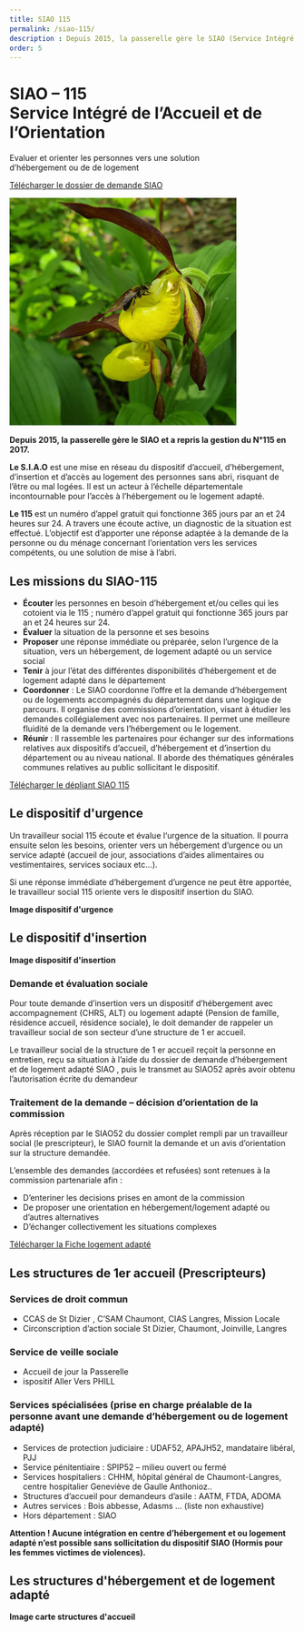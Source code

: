 ```yaml
---
title: SIAO 115
permalink: /siao-115/
description : Depuis 2015, la passerelle gère le SIAO (Service Intégré d’Accueil et d’Orientation) et a repris la gestion du 115 pour le 52.
order: 5
---
```


<div class="rounded-1 shadow bg-secondary">
<div class="row row-cols-2">
<div class="col-6 p-5">
<h1 class="fw-bold text-white">SIAO – 115<br>
Service Intégré de l’Accueil et de l’Orientation</h1>
<p class="fs-3">Evaluer et orienter les personnes vers une solution<br>
d’hébergement ou de de logement</p>
<p class="fs-3"><a href="#" class="btn btn-info btn-md px-4 me-sm-3 fw-bold">Télécharger le dossier de demande SIAO</a></p>
</div>
<div class="col-6 p-3">
<img src="/img/cypripedium-calceolus-400X400.jpg" />
</div>
</div>
</div>

**Depuis 2015, la passerelle gère le SIAO et a repris la gestion du N°115 en 2017.**

**Le S.I.A.O** est une mise en réseau du dispositif d’accueil, d’hébergement, d’insertion et d’accès au logement des personnes sans abri, risquant de l’être ou mal logées. Il est un acteur à l’échelle départementale incontournable pour l’accès à l’hébergement ou le logement adapté.

**Le 115** est un numéro d’appel gratuit qui fonctionne 365 jours par an et 24 heures sur 24. A travers une écoute active, un diagnostic de la situation est effectué. L’objectif est d’apporter une réponse adaptée à la demande de la personne ou du ménage concernant l’orientation vers les services compétents, ou une solution de mise à l’abri.

## Les missions du SIAO-115

 - **Écouter** les personnes en besoin d’hébergement et/ou celles qui les cotoient via le 115 ; numéro d’appel gratuit qui fonctionne 365 jours par an et 24 heures sur 24.
 - **Évaluer** la situation de la personne et ses besoins
 - **Proposer** une réponse immédiate ou préparée, selon l’urgence de la situation, vers un hébergement, de logement adapté ou un service social
 - **Tenir** à jour l’état des différentes disponibilités d’hébergement et de logement adapté dans le département
 - **Coordonner** : Le SIAO coordonne l’offre et la demande d’hébergement ou de logements accompagnés du département dans une logique de parcours. Il organise des commissions d’orientation, visant à étudier les demandes collégialement avec nos partenaires. Il permet une meilleure fluidité de la demande vers l’hébergement ou le logement.
 - **Réunir** : Il rassemble les partenaires pour échanger sur des informations relatives aux dispositifs d’accueil, d’hébergement et d’insertion du département ou au niveau national. Il aborde des thématiques générales communes relatives au public sollicitant le dispositif.

<a href="#" class="btn btn-info btn-md px-4 me-sm-3 fw-bold">Télécharger le dépliant SIAO 115</a>


## Le dispositif d'urgence

Un travailleur social 115 écoute et évalue l‘urgence de la situation. Il pourra ensuite selon les besoins, orienter vers un hébergement d’urgence ou un service adapté (accueil de jour, associations d’aides alimentaires ou vestimentaires, services sociaux etc…).

Si une réponse immédiate d’hébergement d’urgence ne peut être apportée, le travailleur social 115 oriente vers le dispositif insertion du SIAO.

**Image dispositif d'urgence**

## Le dispositif d'insertion

**Image dispositif d'insertion**

### Demande et évaluation sociale

Pour toute demande d’insertion vers un dispositif d’hébergement avec accompagnement (CHRS, ALT) ou logement adapté (Pension de famille, résidence accueil, résidence sociale), le doit demander de rappeler un travailleur social de son secteur d’une structure de 1 er accueil.

Le travailleur social de la structure de 1 er accueil reçoit la personne en entretien, reçu sa situation à l’aide du dossier de demande d’hébergement et de logement adapté SIAO , puis le transmet au SIAO52 après avoir obtenu l’autorisation écrite du demandeur

### Traitement de la demande – décision d’orientation de la commission

Après réception par le SIAO52 du dossier complet rempli par un travailleur social (le prescripteur), le SIAO fournit la demande et un avis d’orientation sur la structure demandée.

L’ensemble des demandes (accordées et refusées) sont retenues à la commission partenariale afin :

 - D’enteriner les decisions prises en amont de la commission
 - De proposer une orientation en hébergement/logement adapté ou d’autres alternatives
 - D’échanger collectivement les situations complexes

<p class="fs-3"><a href="#" class="btn btn-info btn-md px-4 me-sm-3 fw-bold">Télécharger la Fiche logement adapté</a></p>
 

## Les structures de 1er accueil (Prescripteurs)

### Services de droit commun

 - CCAS de St Dizier , C’SAM Chaumont, CIAS Langres, Mission Locale
 - Circonscription d’action sociale St Dizier, Chaumont, Joinville, Langres

### Service de veille sociale

 - Accueil de jour la Passerelle
 - ispositif Aller Vers PHILL

### Services spécialisées (prise en charge préalable de la personne avant une demande d’hébergement ou de logement adapté)

 - Services de protection judiciaire : UDAF52, APAJH52, mandataire libéral, PJJ
 - Service pénitentiaire : SPIP52 – milieu ouvert ou fermé
 - Services hospitaliers : CHHM, hôpital général de Chaumont-Langres, centre hospitalier Geneviève de Gaulle Anthonioz..
 - Structures d’accueil pour demandeurs d’asile : AATM, FTDA, ADOMA
 - Autres services : Bois abbesse, Adasms … (liste non exhaustive)
 - Hors département : SIAO

**Attention ! Aucune intégration en centre d’hébergement et ou logement adapté n’est possible sans sollicitation du dispositif SIAO (Hormis pour les femmes victimes de violences).**

## Les structures d'hébergement et de logement adapté

**Image carte structures d'accueil**
